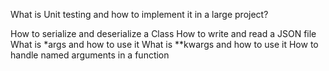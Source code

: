 What is Unit testing and how to implement it in a large project?




How to serialize and deserialize a Class
How to write and read a JSON file
What is *args and how to use it
What is **kwargs and how to use it
How to handle named arguments in a function
